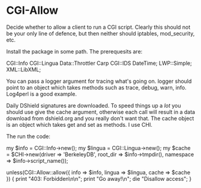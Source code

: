 CGI-Allow
=========

Decide whether to allow a client to run a CGI script.  Clearly this should not be your only line of defence, but
then neither should iptables, mod_security, etc.

Install the package in some path.  The prerequesits are:

CGI::Info
CGI::Lingua
Data::Throttler
Carp
CGI::IDS
DateTime;
LWP::Simple;
XML::LibXML;

You can pass a logger argument for tracing what's going on.  logger should point to an object which takes methods such as trace,
debug, warn, info.  Log4perl is a good example.

Daily DShield signatures are downloaded.  To speed things up a *lot* you should use give the cache argument, otherwise each
call will result in a data download from dshield.org and you really don't want that. The cache object is an object which
takes get and set as methods.  I use CHI.

The run the code:

my $info = CGI::Info->new();
my $lingua = CGI::Lingua->new();
my $cache = $CHI->new(driver => 'BerkeleyDB', root_dir => $info->tmpdir(), namespace => $info->script_name());

unless(CGI::Allow::allow({ info => $info, lingua => $lingua, cache => $cache }) {
	print "403: Forbidden\n\n";
	print "Go away!\n";
	die "Disallow access";
}
